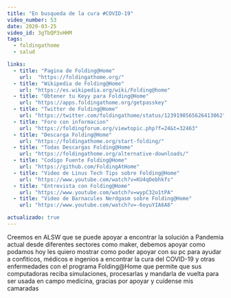 ```yaml
---
title: "En busqueda de la cura #COVID-19"
video_number: 53
date: 2020-03-25
video_id: 3gTbQP3vHHM
tags:
  - foldingathome
  - salud

links:
  - title: "Pagina de Folding@Home"
    url:  "https://foldingathome.org/"
  - title: "Wikipedia de Folding@Home"
    url: "https://es.wikipedia.org/wiki/Folding@home"
  - title: "Obtener tu Keyy para Folding@Home"
    url: "https://apps.foldingathome.org/getpasskey"
  - title: "Twitter de Folding@Home"
    url: "https://twitter.com/foldingathome/status/1239198565626413062"
  - title: "Foro con informacion"
    url: "https://foldingforum.org/viewtopic.php?f=24&t=32463"
  - title: "Descarga Folding@Home"
    url: "https://foldingathome.org/start-folding/"
  - title: "Todas Descargas Folding@Home"
    url: "https://foldingathome.org/alternative-downloads/"
  - title: "Codigo Fuente Folding@Home"
    url: "https://github.com/FoldingAtHome"
  - title: "Video de Linus Tech Tips sobre Folding@Home"
    url: "https://www.youtube.com/watch?v=KU4qOebhkfs"
  - title: "Entrevista con Folding@Home"
    url: "https://www.youtube.com/watch?v=wypC32o1tPA"
  - title: "Video de Barnacules Nerdgasm sobre Folding@Home"
    url: "https://www.youtube.com/watch?v=-6oyuYIA6A8"

actualizado: true
---
```


Creemos en ALSW que se puede apoyar a encontrar la solución a Pandemia actual desde diferentes sectores como maker, debemos apoyar como podamos hoy les quiero mostrar como poder apoyar con su pc para ayudar a confiticos, médicos e ingenios a encontrar la cura del COVID-19 y otras enfermedades con el programa Folding@Home que permite que sus computadoras reciba simulaciones, procesarlas y mandarla de vuelta para ser usada en campo medicina, gracias por apoyar y cuídense mis camaradas
